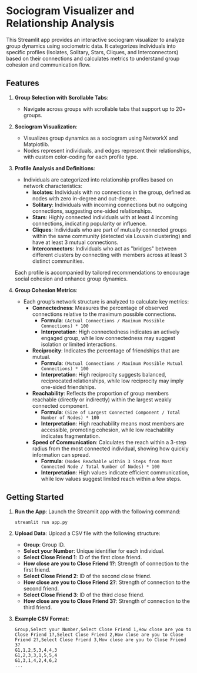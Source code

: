 # Sociogram Visualizer and Relationship Analysis

This Streamlit app provides an interactive sociogram visualizer to analyze group dynamics using sociometric data. It categorizes individuals into specific profiles (Isolates, Solitary, Stars, Cliques, and Interconnectors) based on their connections and calculates metrics to understand group cohesion and communication flow.

## Features

1. **Group Selection with Scrollable Tabs**:
   - Navigate across groups with scrollable tabs that support up to 20+ groups.
2. **Sociogram Visualization**:
   - Visualizes group dynamics as a sociogram using NetworkX and Matplotlib.
   - Nodes represent individuals, and edges represent their relationships, with custom color-coding for each profile type.

3. **Profile Analysis and Definitions**:
   - Individuals are categorized into relationship profiles based on network characteristics:
     - **Isolates**: Individuals with no connections in the group, defined as nodes with zero in-degree and out-degree.
     - **Solitary**: Individuals with incoming connections but no outgoing connections, suggesting one-sided relationships.
     - **Stars**: Highly connected individuals with at least 4 incoming connections, indicating popularity or influence.
     - **Cliques**: Individuals who are part of mutually connected groups within the same community (detected via Louvain clustering) and have at least 3 mutual connections.
     - **Interconnectors**: Individuals who act as "bridges" between different clusters by connecting with members across at least 3 distinct communities.

   Each profile is accompanied by tailored recommendations to encourage social cohesion and enhance group dynamics.

4. **Group Cohesion Metrics**:
   - Each group’s network structure is analyzed to calculate key metrics:
     - **Connectedness**: Measures the percentage of observed connections relative to the maximum possible connections.
       - **Formula**: `(Actual Connections / Maximum Possible Connections) * 100`
       - **Interpretation**: High connectedness indicates an actively engaged group, while low connectedness may suggest isolation or limited interactions.
     - **Reciprocity**: Indicates the percentage of friendships that are mutual.
       - **Formula**: `(Mutual Connections / Maximum Possible Mutual Connections) * 100`
       - **Interpretation**: High reciprocity suggests balanced, reciprocated relationships, while low reciprocity may imply one-sided friendships.
     - **Reachability**: Reflects the proportion of group members reachable (directly or indirectly) within the largest weakly connected component.
       - **Formula**: `(Size of Largest Connected Component / Total Number of Nodes) * 100`
       - **Interpretation**: High reachability means most members are accessible, promoting cohesion, while low reachability indicates fragmentation.
     - **Speed of Communication**: Calculates the reach within a 3-step radius from the most connected individual, showing how quickly information can spread.
       - **Formula**: `(Nodes Reachable within 3 Steps from Most Connected Node / Total Number of Nodes) * 100`
       - **Interpretation**: High values indicate efficient communication, while low values suggest limited reach within a few steps.

## Getting Started

1. **Run the App**: Launch the Streamlit app with the following command:
   ```bash
   streamlit run app.py
   ```

2. **Upload Data**: Upload a CSV file with the following structure:
   - **Group**: Group ID.
   - **Select your Number**: Unique identifier for each individual.
   - **Select Close Friend 1**: ID of the first close friend.
   - **How close are you to Close Friend 1?**: Strength of connection to the first friend.
   - **Select Close Friend 2**: ID of the second close friend.
   - **How close are you to Close Friend 2?**: Strength of connection to the second friend.
   - **Select Close Friend 3**: ID of the third close friend.
   - **How close are you to Close Friend 3?**: Strength of connection to the third friend.

3. **Example CSV Format**:
   ```csv
   Group,Select your Number,Select Close Friend 1,How close are you to Close Friend 1?,Select Close Friend 2,How close are you to Close Friend 2?,Select Close Friend 3,How close are you to Close Friend 3?
   G1,1,2,5,3,4,4,3
   G1,2,3,3,1,5,5,4
   G1,3,1,4,2,4,6,2
   ...
   ```